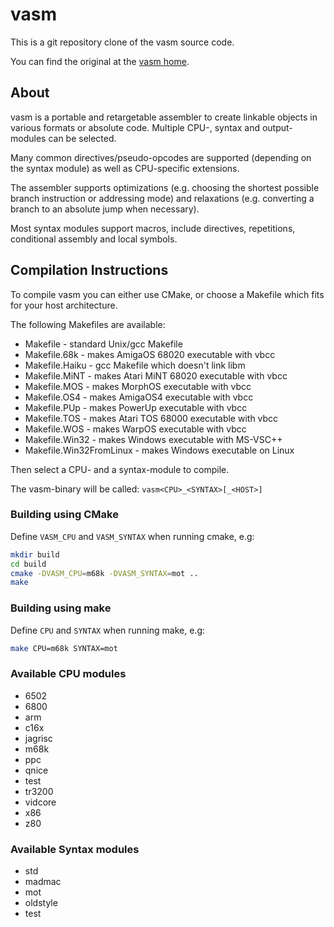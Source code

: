 # vasm

This is a git repository clone of the vasm source code.

You can find the original at the [vasm home](http://sun.hasenbraten.de/vasm).

## About

vasm is a portable and retargetable assembler to create linkable objects in various formats or absolute code. Multiple CPU-, syntax and output-modules can be selected.

Many common directives/pseudo-opcodes are supported (depending on the syntax module) as well as CPU-specific extensions.

The assembler supports optimizations (e.g. choosing the shortest possible branch instruction or addressing mode) and relaxations (e.g. converting a branch to an absolute jump when necessary).

Most syntax modules support macros, include directives, repetitions, conditional assembly and local symbols.



## Compilation Instructions

To compile vasm you can either use CMake, or choose a Makefile which fits for your host architecture.

The following Makefiles are available:

* Makefile - standard Unix/gcc Makefile
* Makefile.68k - makes AmigaOS 68020 executable with vbcc
* Makefile.Haiku - gcc Makefile which doesn't link libm
* Makefile.MiNT - makes Atari MiNT 68020 executable with vbcc
* Makefile.MOS - makes MorphOS executable with vbcc
* Makefile.OS4 - makes AmigaOS4 executable with vbcc
* Makefile.PUp - makes PowerUp executable with vbcc
* Makefile.TOS - makes Atari TOS 68000 executable with vbcc
* Makefile.WOS - makes WarpOS executable with vbcc
* Makefile.Win32 - makes Windows executable with MS-VSC++
* Makefile.Win32FromLinux - makes Windows executable on Linux

Then select a CPU- and a syntax-module to compile.

The vasm-binary will be called: `vasm<CPU>_<SYNTAX>[_<HOST>]`

### Building using CMake

Define `VASM_CPU` and `VASM_SYNTAX` when running cmake, e.g:

```bash
mkdir build
cd build
cmake -DVASM_CPU=m68k -DVASM_SYNTAX=mot ..
make
```

### Building using make

Define `CPU` and `SYNTAX` when running make, e.g:

```bash
make CPU=m68k SYNTAX=mot
```

### Available CPU modules

* 6502
* 6800
* arm
* c16x
* jagrisc
* m68k
* ppc
* qnice
* test
* tr3200
* vidcore
* x86
* z80

### Available Syntax modules

* std
* madmac
* mot
* oldstyle
* test

